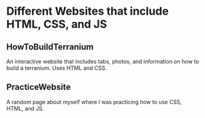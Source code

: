 # Different Websites that include HTML, CSS, and JS

## HowToBuildTerranium
An interactive website that includes tabs, photos, and information on how to build a terranium. Uses HTML and CSS.

## PracticeWebsite
A random page about myself where I was practicing how to use CSS, HTML, and JS.

##
